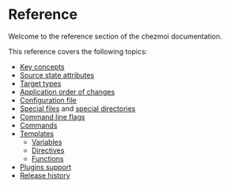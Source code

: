 # Reference

Welcome to the reference section of the chezmoi documentation.

This reference covers the following topics:

- [Key concepts](concepts.md)
- [Source state attributes](source-state-attributes.md)
- [Target types](target-types.md)
- [Application order of changes](application-order.md)
- [Configuration file](configuration-file/index.md)
- [Special files](special-files/index.md) and [special directories](special-directories/index.md)
- [Command line flags](command-line-flags/index.md)
- [Commands](commands/index.md)
- [Templates](templates/index.md)
    - [Variables](templates/variables.md)
    - [Directives](templates/directives.md)
    - [Functions](templates/functions/index.md)
- [Plugins support](plugins.md)
- [Release history](release-history.md)
